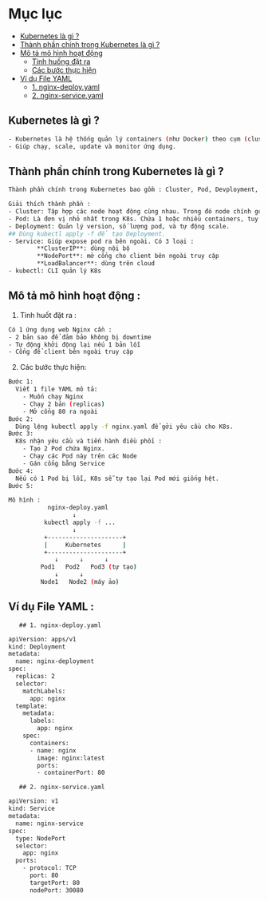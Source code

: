 # Mục lục

- [Kubernetes là gì ?](#kubernetes-là-gì-)
- [Thành phần chính trong Kubernetes là gì ?](#thành-phần-chính-trong-kubernetes-là-gì-)
- [Mô tả mô hình hoạt động](#mô-tả-mô-hình-hoạt-động-)
  - [Tình huống đặt ra](#tình-huống-đặt-ra)
  - [Các bước thực hiện](#các-bước-thực-hiện)
- [Ví dụ File YAML](#ví-dụ-file-yaml-)
  - [1. nginx-deploy.yaml](#1-nginx-deployyaml)
  - [2. nginx-service.yaml](#2-nginx-serviceyaml)

## Kubernetes là gì ?
``` bash
- Kubernetes là hệ thống quản lý containers (như Docker) theo cụm (cluster)
- Giúp chạy, scale, update và monitor ứng dụng.
```
## Thành phần chính trong Kubernetes là gì ?
``` bash
Thành phần chính trong Kubernetes bao gồm : Cluster, Pod, Devployment, Service, kubectl
```
``` bash
Giải thích thành phần :
- Cluster: Tập hợp các node hoạt động cùng nhau. Trong đó node chính gọi là master, các node còn lại gọi là worker.
- Pod: Là đơn vị nhỏ nhất trong K8s. Chứa 1 hoặc nhiều containers, tuy nhiên thường chỉ chạy 1 containers trên 1 pod.
- Deployment: Quản lý version, số lượng pod, và tự động scale.
## Dùng kubectl apply -f để tạo Deployment.
- Service: Giúp expose pod ra bên ngoài. Có 3 loại :
        **ClusterIP**: dùng nội bộ
        **NodePort**: mở cổng cho client bên ngoài truy cập
        **LoadBalancer**: dùng trên cloud
- kubectl: CLI quản lý K8s
```
## Mô tả mô hình hoạt động :
  1. Tình huốt đặt ra : 
``` bash
Có 1 ứng dụng web Nginx cần :
- 2 bản sao để đảm bảo không bị downtime
- Tự động khởi động lại nếu 1 bản lỗi
- Cổng để client bên ngoài truy cập
```
  2. Các bước thực hiện:
``` bash
Bước 1:
  Viết 1 file YAML mô tả:
    - Muốn chạy Nginx
    - Chạy 2 bản (replicas)
    - Mở cổng 80 ra ngoài
Bước 2:
  Dùng lệng kubectl apply -f nginx.yaml để gởi yêu cầu cho K8s.
Bước 3:
  K8s nhận yêu cầu và tiến hành điều phối :
    - Tạo 2 Pod chứa Nginx.
    - Chạy các Pod này trên các Node
    - Gán cổng bằng Service
Bước 4:
  Nếu có 1 Pod bị lỗi, K8s sễ tự tạo lại Pod mới giống hệt.
Bước 5:
```
```bash
Mô hình :
           nginx-deploy.yaml
                  ↓
          kubectl apply -f ...
                  ↓
          +---------------------+
          |     Kubernetes      |
          +---------------------+
             ↓      ↓      ↓
         Pod1   Pod2   Pod3 (tự tạo)
             ↓      ↓
         Node1   Node2 (máy ảo)
```
## Ví dụ File YAML :
       ## 1. nginx-deploy.yaml
```bash
apiVersion: apps/v1
kind: Deployment
metadata:
  name: nginx-deployment
spec:
  replicas: 2
  selector:
    matchLabels:
      app: nginx
  template:
    metadata:
      labels:
        app: nginx
    spec:
      containers:
      - name: nginx
        image: nginx:latest
        ports:
        - containerPort: 80
```
       ## 2. nginx-service.yaml
```bash
apiVersion: v1
kind: Service
metadata:
  name: nginx-service
spec:
  type: NodePort
  selector:
    app: nginx
  ports:
    - protocol: TCP
      port: 80
      targetPort: 80
      nodePort: 30080

```
